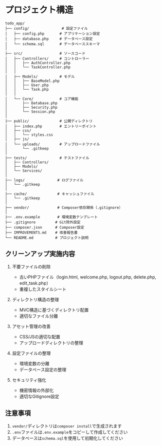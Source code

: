 # プロジェクト構造

```
todo_app/
├── config/               # 設定ファイル
│   ├── config.php       # アプリケーション設定
│   ├── database.php     # データベース設定
│   └── schema.sql       # データベーススキーマ
│
├── src/                 # ソースコード
│   ├── Controllers/     # コントローラー
│   │   ├── AuthController.php
│   │   └── TaskController.php
│   │
│   ├── Models/          # モデル
│   │   ├── BaseModel.php
│   │   ├── User.php
│   │   └── Task.php
│   │
│   └── Core/            # コア機能
│       ├── Database.php
│       ├── Security.php
│       └── Session.php
│
├── public/              # 公開ディレクトリ
│   ├── index.php        # エントリーポイント
│   ├── css/
│   │   └── styles.css
│   ├── js/
│   └── uploads/         # アップロードファイル
│       └── .gitkeep
│
├── tests/               # テストファイル
│   ├── Controllers/
│   ├── Models/
│   └── Services/
│
├── logs/               # ログファイル
│   └── .gitkeep
│
├── cache/              # キャッシュファイル
│   └── .gitkeep
│
├── vendor/             # Composer依存関係（.gitignore）
│
├── .env.example        # 環境変数テンプレート
├── .gitignore         # Git除外設定
├── composer.json      # Composer設定
├── IMPROVEMENTS.md    # 改善報告書
└── README.md          # プロジェクト説明

```

## クリーンアップ実施内容

1. 不要ファイルの削除
   - 古いPHPファイル（login.html, welcome.php, logout.php, delete.php, edit_task.php）
   - 重複したスタイルシート

2. ディレクトリ構造の整理
   - MVC構造に基づくディレクトリ配置
   - 適切なファイル分離

3. アセット管理の改善
   - CSS/JSの適切な配置
   - アップロードディレクトリの整理

4. 設定ファイルの整理
   - 環境変数の分離
   - データベース設定の整理

5. セキュリティ強化
   - 機密情報の外部化
   - 適切なGitignore設定

## 注意事項

1. `vendor/`ディレクトリは`composer install`で生成されます
2. `.env`ファイルは`.env.example`をコピーして作成してください
3. データベースは`schema.sql`を使用して初期化してください